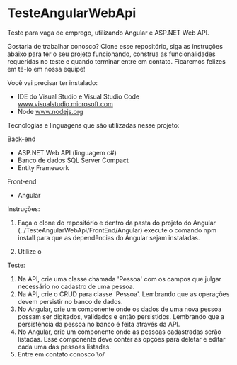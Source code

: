 # TesteAngularWebApi
Teste para vaga de emprego, utilizando Angular e ASP.NET Web API.

Gostaria de trabalhar conosco? Clone esse repositório, siga as instruções abaixo para ter o seu projeto funcionando, construa as funcionalidades requeridas no teste e quando terminar entre em contato. Ficaremos felizes em tê-lo em nossa equipe!


Você vai precisar ter instalado:

- IDE do Visual Studio e Visual Studio Code www.visualstudio.microsoft.com
- Node www.nodejs.org


Tecnologias e linguagens que são utilizadas nesse projeto:

Back-end
- ASP.NET Web API (linguagem c#)
- Banco de dados SQL Server Compact
- Entity Framework

Front-end
- Angular


Instruções:

1. Faça o clone do repositório e dentro da pasta do projeto do Angular (../TesteAngularWebApi/FrontEnd/Angular) execute o comando npm install para que as dependências do Angular sejam instaladas.

2. Utilize o 


Teste:

1. Na API, crie uma classe chamada 'Pessoa' com os campos que julgar necessário no cadastro de uma pessoa.
2. Na API, crie o CRUD para classe 'Pessoa'. Lembrando que as operações devem persistir no banco de dados.
3. No Angular, crie um componente onde os dados de uma nova pessoa possam ser digitados, validados e então persistidos. Lembrando que a persistência da pessoa no banco é feita através da API.
4. No Angular, crie um componente onde as pessoas cadastradas serão listadas. Esse componente deve conter as opções para deletar e editar cada uma das pessoas listadas.
5. Entre em contato conosco \o/
